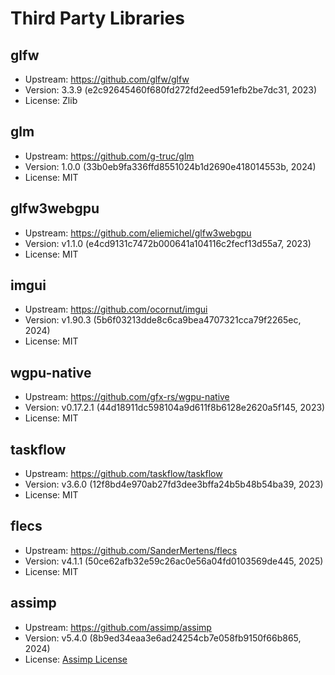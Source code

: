 # Third Party Libraries

## glfw

- Upstream: https://github.com/glfw/glfw
- Version: 3.3.9 (e2c92645460f680fd272fd2eed591efb2be7dc31, 2023)
- License: Zlib

## glm

- Upstream: https://github.com/g-truc/glm
- Version: 1.0.0 (33b0eb9fa336ffd8551024b1d2690e418014553b, 2024)
- License: MIT

## glfw3webgpu

- Upstream: https://github.com/eliemichel/glfw3webgpu
- Version: v1.1.0 (e4cd9131c7472b000641a104116c2fecf13d55a7, 2023)
- License: MIT

## imgui

- Upstream: https://github.com/ocornut/imgui
- Version: v1.90.3 (5b6f03213dde8c6ca9bea4707321cca79f2265ec, 2024)
- License: MIT

## wgpu-native

- Upstream: https://github.com/gfx-rs/wgpu-native
- Version: v0.17.2.1 (44d18911dc598104a9d611f8b6128e2620a5f145, 2023)
- License: MIT

## taskflow

- Upstream: https://github.com/taskflow/taskflow
- Version: v3.6.0 (12f8bd4e970ab27fd3dee3bffa24b5b48b54ba39, 2023)
- License: MIT


## flecs

- Upstream: https://github.com/SanderMertens/flecs
- Version: v4.1.1 (50ce62afb32e59c26ac0e56a04fd0103569de445, 2025)
- License: MIT

## assimp

- Upstream: https://github.com/assimp/assimp
- Version: v5.4.0 (8b9ed34eaa3e6ad24254cb7e058fb9150f66b865, 2024)
- License: [Assimp License](./AssimpLicense.md)



